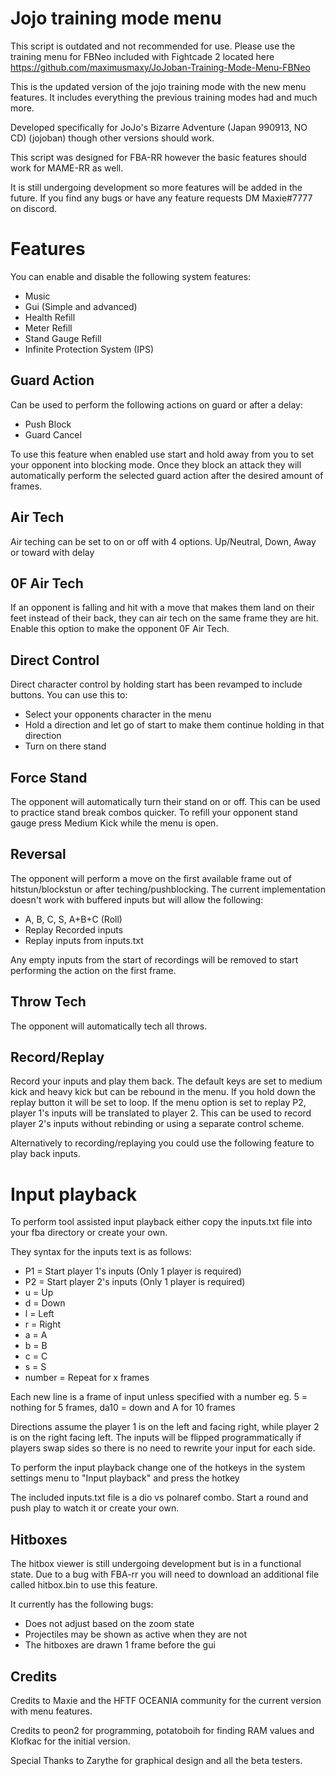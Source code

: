 # Jojo training mode menu

This script is outdated and not recommended for use. Please use the training menu for FBNeo included with Fightcade 2 located here https://github.com/maximusmaxy/JoJoban-Training-Mode-Menu-FBNeo

This is the updated version of the jojo training mode with the new menu features. It includes everything the previous training modes had and much more. 

Developed specifically for JoJo's Bizarre Adventure (Japan 990913, NO CD) (jojoban) though other versions should work.

This script was designed for FBA-RR however the basic features should work for MAME-RR as well.

It is still undergoing development so more features will be added in the future. If you find any bugs or have any feature requests DM Maxie#7777 on discord.

# Features

You can enable and disable the following system features:

- Music
- Gui (Simple and advanced)
- Health Refill
- Meter Refill
- Stand Gauge Refill
- Infinite Protection System (IPS)

## Guard Action

Can be used to perform the following actions on guard or after a delay:

- Push Block
- Guard Cancel

To use this feature when enabled use start and hold away from you to set your opponent into blocking mode. Once they block an attack they will automatically perform the selected guard action after the desired amount of frames.

## Air Tech

Air teching can be set to on or off with 4 options. Up/Neutral, Down, Away or toward with delay

## 0F Air Tech

If an opponent is falling and hit with a move that makes them land on their feet instead of their back, they can air tech on the same frame they are hit. Enable this option to make the opponent 0F Air Tech.

## Direct Control

Direct character control by holding start has been revamped to include buttons. You can use this to:

- Select your opponents character in the menu
- Hold a direction and let go of start to make them continue holding in that direction
- Turn on there stand

## Force Stand

The opponent will automatically turn their stand on or off. This can be used to practice stand break combos quicker. To refill your opponent stand gauge press Medium Kick while the menu is open.

## Reversal

The opponent will perform a move on the first available frame out of hitstun/blockstun or after teching/pushblocking. The current implementation doesn't work with buffered inputs but will allow the following:

- A, B, C, S, A+B+C (Roll)
- Replay Recorded inputs
- Replay inputs from inputs.txt

Any empty inputs from the start of recordings will be removed to start performing the action on the first frame.

## Throw Tech

The opponent will automatically tech all throws.

## Record/Replay

Record your inputs and play them back. The default keys are set to medium kick and heavy kick but can be rebound in the menu. If you hold down the replay button it will be set to loop. If the menu option is set to replay P2, player 1's inputs will be translated to player 2. This can be used to record player 2's inputs without rebinding or using a separate control scheme.

Alternatively to recording/replaying you could use the following feature to play back inputs.

# Input playback

To perform tool assisted input playback either copy the inputs.txt file into your fba directory or create your own. 

They syntax for the inputs text is as follows:
- P1 = Start player 1's inputs (Only 1 player is required)
- P2 = Start player 2's inputs (Only 1 player is required)
- u = Up
- d = Down
- l = Left
- r = Right
- a = A
- b = B
- c = C
- s = S
- number = Repeat for x frames

Each new line is a frame of input unless specified with a number eg. 5 = nothing for 5 frames, da10 = down and A for 10 frames

Directions assume the player 1 is on the left and facing right, while player 2 is on the right facing left. The inputs will be 
flipped programmatically if players swap sides so there is no need to rewrite your input for each side.

To perform the input playback change one of the hotkeys in the system settings menu to "Input playback" and press the hotkey

The included inputs.txt file is a dio vs polnaref combo. Start a round and push play to watch it or create your own.

## Hitboxes

The hitbox viewer is still undergoing development but is in a functional state. Due to a bug with FBA-rr you will need to download an additional file called hitbox.bin to use this feature.

It currently has the following bugs:
- Does not adjust based on the zoom state
- Projectiles may be shown as active when they are not
- The hitboxes are drawn 1 frame before the gui

## Credits

Credits to Maxie and the HFTF OCEANIA community for the current version with menu features.

Credits to peon2 for programming, potatoboih for finding RAM values and Klofkac for the initial version.

Special Thanks to Zarythe for graphical design and all the beta testers.

